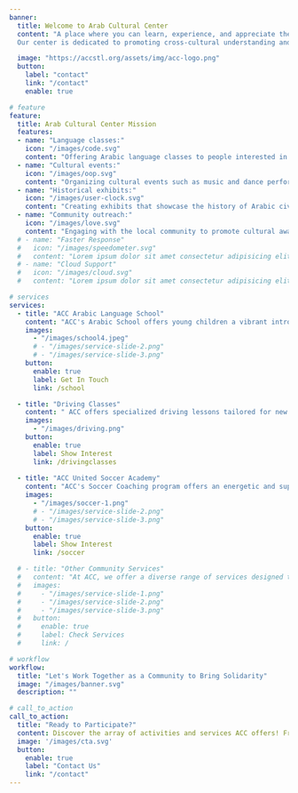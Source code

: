 ```yaml
---
banner:
  title: Welcome to Arab Cultural Center
  content: "A place where you can learn, experience, and appreciate the richness of Arabic culture.
  Our center is dedicated to promoting cross-cultural understanding and appreciation of the Arabic- speaking world, its history, language, traditions, and customs."

  image: "https://accstl.org/assets/img/acc-logo.png"
  button:
    label: "contact"
    link: "/contact"
    enable: true

# feature
feature: 
  title: Arab Cultural Center Mission
  features:
  - name: "Language classes:"
    icon: "/images/code.svg"
    content: "Offering Arabic language classes to people interested in learning the language, regardless of their background or level of proficiency."
  - name: "Cultural events:"
    icon: "/images/oop.svg"
    content: "Organizing cultural events such as music and dance performances, art exhibitions, and film screenings that showcase the diversity and richness of Arabic culture."
  - name: "Historical exhibits:"
    icon: "/images/user-clock.svg"
    content: "Creating exhibits that showcase the history of Arabic civilization, including its contributions to fields such as science, mathematics, literature, and art."
  - name: "Community outreach:"
    icon: "/images/love.svg"
    content: "Engaging with the local community to promote cultural awareness and understanding, and to provide resources and support to individuals and families of Arabic descent."
  # - name: "Faster Response"
  #   icon: "/images/speedometer.svg"
  #   content: "Lorem ipsum dolor sit amet consectetur adipisicing elit quam nihil"
  # - name: "Cloud Support"
  #   icon: "/images/cloud.svg"
  #   content: "Lorem ipsum dolor sit amet consectetur adipisicing elit quam nihil"

# services
services:
  - title: "ACC Arabic Language School"
    content: "ACC's Arabic School offers young children a vibrant introduction to the Arabic language. In our fun-filled sessions, kids engage with basic Arabic through interactive games, storytelling, and cultural activities. It's an exciting way to start their journey into a rich linguistic and cultural world."
    images:
      - "/images/school4.jpeg"
      # - "/images/service-slide-2.png"
      # - "/images/service-slide-3.png"
    button:
      enable: true
      label: Get In Touch
      link: /school

  - title: "Driving Classes"
    content: " ACC offers specialized driving lessons tailored for new immigrants, designed to help you navigate the roads confidently and safely. Our program covers essential driving skills, traffic laws, and practical tips tailored to your needs. With patient instructors and flexible scheduling, we aim to get you road-ready quickly and efficiently, ensuring a smooth transition to your new life."
    images: 
      - "/images/driving.png"
    button:
      enable: true
      label: Show Interest
      link: /drivingclasses
  
  - title: "ACC United Soccer Academy"
    content: "ACC's Soccer Coaching program offers an energetic and supportive environment for kids to learn the fundamentals of soccer. Our experienced coaches focus on developing skills, teamwork, and sportsmanship, ensuring each child gets a chance to shine on the field. Perfect for budding soccer stars who want to have fun, make friends, and embrace the spirit of the game!"
    images:
      - "/images/soccer-1.png"
      # - "/images/service-slide-2.png"
      # - "/images/service-slide-3.png"
    button:
      enable: true
      label: Show Interest
      link: /soccer

  # - title: "Other Community Services"
  #   content: "At ACC, we offer a diverse range of services designed to enrich and support our community. From language translation assistance to cultural workshops, health and wellness programs to job support services, we are committed to providing resources that cater to the unique needs of our community members. Our aim is to create a supportive and inclusive environment where everyone can access the help they need and feel connected to a thriving community network."
  #   images:
  #     - "/images/service-slide-1.png"
  #     - "/images/service-slide-2.png"
  #     - "/images/service-slide-3.png"
  #   button:
  #     enable: true
  #     label: Check Services
  #     link: /

# workflow
workflow: 
  title: "Let's Work Together as a Community to Bring Solidarity"
  image: "/images/banner.svg"
  description: ""

# call_to_action
call_to_action:
  title: "Ready to Participate?" 
  content: Discover the array of activities and services ACC offers! From cultural events to language classes, there's something for everyone. Join our welcoming community and start your enriching journey with us today.
  image: '/images/cta.svg'
  button:
    enable: true
    label: "Contact Us"
    link: "/contact"
---
```

